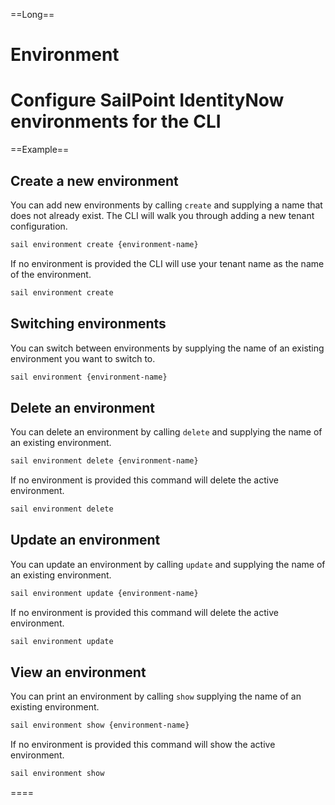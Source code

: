 ==Long==
# Environment

Configure SailPoint IdentityNow environments for the CLI
====

==Example==
## Create a new environment

You can add new environments by calling `create` and supplying a name that does not already exist. The CLI will walk you through adding a new tenant configuration.

```bash
sail environment create {environment-name}
```

If no environment is provided the CLI will use your tenant name as the name of the environment.

```bash
sail environment create
```

## Switching environments

You can switch between environments by supplying the name of an existing environment you want to switch to.

```bash
sail environment {environment-name}
```  

## Delete an environment

You can delete an environment by calling `delete` and supplying the name of an existing environment.

```bash
sail environment delete {environment-name}
```

If no environment is provided this command will delete the active environment.

```bash
sail environment delete
```

## Update an environment

You can update an environment by calling `update` and supplying the name of an existing environment.

```bash
sail environment update {environment-name}
```

If no environment is provided this command will delete the active environment.

```bash
sail environment update
```

## View an environment

You can print an environment by calling `show` supplying the name of an existing environment.

```bash
sail environment show {environment-name}
```

If no environment is provided this command will show the active environment.

```bash
sail environment show
```

====
